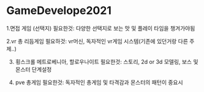 # GameDevelope2021

1.면접 게임 (선택지)
필요한것: 다양한 선택지로 보는 맛 및 플레이 타임을 챙겨가야됨

2.vr 총 리듬게임
필요하것: vr머신, 독자적인 vr게임 시스템(기존에 있던거랑 다른 주제..)

3. 횡스크롤 메트로베니아, 할로우나이트
필요한것: 스토리, 2d or 3d 모델링, 보스 및 몬스터 단계설정 

4. pve 총게임
필요한것: 독자적인 총게임 및 타격감과 몬스터의 패턴이 중요시  


